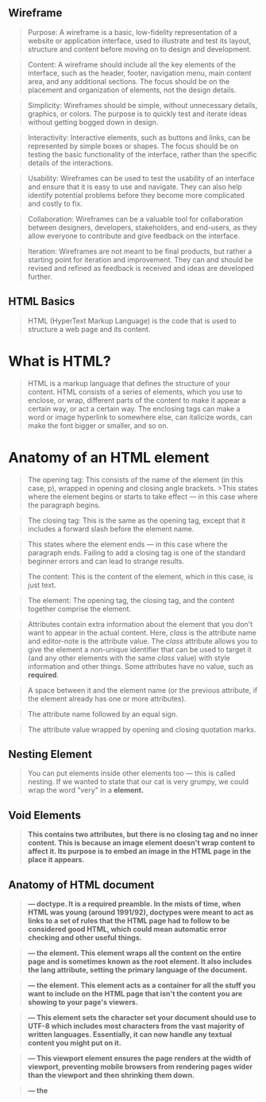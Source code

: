 ## Wireframe

>Purpose: A wireframe is a basic, low-fidelity representation of a website or application interface, used to illustrate and test its layout, structure and content before moving on to design and development.

>Content: A wireframe should include all the key elements of the interface, such as the header, footer, navigation menu, main content area, and any additional sections. The focus should be on the placement and organization of elements, not the design details.

>Simplicity: Wireframes should be simple, without unnecessary details, graphics, or colors. The purpose is to quickly test and iterate ideas without getting bogged down in design.

>Interactivity: Interactive elements, such as buttons and links, can be represented by simple boxes or shapes. The focus should be on testing the basic functionality of the interface, rather than the specific details of the interactions.

>Usability: Wireframes can be used to test the usability of an interface and ensure that it is easy to use and navigate. They can also help identify potential problems before they become more complicated and costly to fix.

>Collaboration: Wireframes can be a valuable tool for collaboration between designers, developers, stakeholders, and end-users, as they allow everyone to contribute and give feedback on the interface.

>Iteration: Wireframes are not meant to be final products, but rather a starting point for iteration and improvement. They can and should be revised and refined as feedback is received and ideas are developed further.

## HTML Basics

>HTML (HyperText Markup Language) is the code that is used to structure a web page and its content.

# What is HTML?

>HTML is a markup language that defines the structure of your content. HTML consists of a series of elements, which you use to enclose, or wrap, different parts of the content to make it appear a certain way, or act a certain way. The enclosing tags can make a word or image hyperlink to somewhere else, can italicize words, can make the font bigger or smaller, and so on.

# Anatomy of an HTML element

>The opening tag: This consists of the name of the element (in this case, p), wrapped in opening and closing angle brackets. >This states where the element begins or starts to take effect — in this case where the paragraph begins.

>The closing tag: This is the same as the opening tag, except that it includes a forward slash before the element name. 

>This states where the element ends — in this case where the paragraph ends. Failing to add a closing tag is one of the standard beginner errors and can lead to strange results.

>The content: This is the content of the element, which in this case, is just text.

>The element: The opening tag, the closing tag, and the content together comprise the element.

>Attributes contain extra information about the element that you don't want to appear in the actual content. Here, *class* is the attribute name and editor-note is the attribute value. The *class* attribute allows you to give the element a non-unique identifier that can be used to target it (and any other elements with the same *class* value) with style information and other things. Some attributes have no value, such as **required**.

>A space between it and the element name (or the previous attribute, if the element already has one or more attributes).

>The attribute name followed by an equal sign.

>The attribute value wrapped by opening and closing quotation marks.

## Nesting Element

>You can put elements inside other elements too — this is called nesting. If we wanted to state that our cat is very grumpy, we could wrap the word "very" in a <strong> element.

## Void Elements

>This contains two attributes, but there is no closing </img> tag and no inner content. This is because an image element doesn't wrap content to affect it. Its purpose is to embed an image in the HTML page in the place it appears.

## Anatomy of HTML document

><!DOCTYPE html> — doctype. It is a required preamble. In the mists of time, when HTML was young (around 1991/92), doctypes were meant to act as links to a set of rules that the HTML page had to follow to be considered good HTML, which could mean automatic error checking and other useful things. 

><html></html> — the <html> element. This element wraps all the content on the entire page and is sometimes known as the root element. It also includes the lang attribute, setting the primary language of the document.

><head></head> — the <head> element. This element acts as a container for all the stuff you want to include on the HTML page that isn't the content you are showing to your page's viewers.

><meta charset="utf-8"> — This element sets the character set your document should use to UTF-8 which includes most characters from the vast majority of written languages. Essentially, it can now handle any textual content you might put on it. 

><meta name="viewport" content="width=device-width"> — This viewport element ensures the page renders at the width of viewport, preventing mobile browsers from rendering pages wider than the viewport and then shrinking them down.

><title></title> — the <title> element. This sets the title of your page, which is the title that appears in the browser tab the page is loaded in. It is also used to describe the page when you bookmark/favorite it.

><body></body> — the <body> element. This contains all the content that you want to show to web users when they visit your page, whether that's text, images, videos, games, playable audio tracks, or whatever else.

## Links

>Links are very important — they are what makes the web a web! To add a link, we need to use a simple element — <a> — "a" being the short form for "anchor".

## Usage Notes

>Each <article> should be identified, typically by including a heading (<h1> - <h6> element) as a child of the <article> element.

>When an <article> element is nested, the inner element represents an article related to the outer element. For example, the comments of a blog post can be <article> elements nested in the <article> representing the blog post.

>Author information of an <article> element can be provided through the <address> element, but it doesn't apply to nested <article> elements.

>The publication date and time of an <article> element can be described using the datetime attribute of a <time> element.

## Key Resources

>HTML Introduction
If you're new to web development, be sure to read our HTML Basics article to learn what HTML is and how to use it.

>HTML Tutorials
For articles about how to use HTML, as well as tutorials and complete examples, check out our HTML Learning Area.

>HTML Reference
In our extensive HTML reference section, you'll find the details about every element and attribute in HTML.

## Main Root

<html>The <html> HTML element represents the root (top-level element) of an HTML document, so it is also referred to as the root element. All other elements must be descendants of this element.

## Doc. Metadata

>Metadata for styles and scripts may be defined in the page or link to another file that has the information.

<base>The <base> HTML element specifies the base URL to use for all relative URLs in a document. There can be only one <base> element in a document.

<head>The <head> HTML element contains machine-readable information (metadata) about the document, like its title, scripts,and style sheets.

<link>The <link> HTML element specifies relationships between the current document and an external resource. This element is most commonly used to link to CSS, but is also used to establish site icons (both "favicon" style icons and icons for the home screen and apps on mobile devices) among other things.

<meta>The <meta> HTML element represents Metadata that cannot be represented by other HTML meta-related elements, like base, link, script, style or title.

<style>The <style> HTML element contains style information for a document, or part of a document. It contains CSS, which is applied to the contents of the document containing the <style> element.

<title>The <title> HTML element defines the document's title that is shown in a Browser's title bar or a page's tab. It only contains text; tags within the element are ignored.


